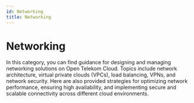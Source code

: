 ```yaml
---
id: Networking
title: Networking
---
```


# Networking

In this category, you can find guidance for designing and managing networking solutions on Open Telekom Cloud. Topics include network architecture, virtual private clouds (VPCs), load balancing, VPNs, and network security. Here are also provided strategies for optimizing network performance, ensuring high availability, and implementing secure and scalable connectivity across different cloud environments.

